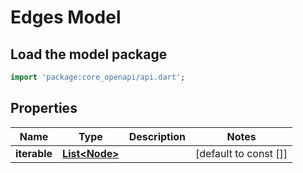 # Edges Model

## Load the model package
```dart
import 'package:core_openapi/api.dart';
```

## Properties
Name | Type | Description | Notes
------------ | ------------- | ------------- | -------------
**iterable** | [**List\<Node\>**](Node) |  | [default to const []]




